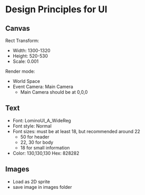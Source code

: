 # Design Principles for UI 

## Canvas 
Rect Transform: 
* Width: 1300-1320
* Height: 520-530
* Scale: 0.001

Render mode: 
* World Space 
* Event Camera: Main Camera 
	* Main Camera should be at 0,0,0


## Text 
* Font: LominoUI_A_WideReg
* Font style: Normal 
* Font sizes: must be at least 18, but recommended around 22 
	* 50 for header 
	* 22, 30 for body 
	* 18 for small information 
* Color: 130,130,130     Hex: 828282


## Images 
* Load as 2D sprite 
* save image in images folder 


